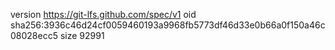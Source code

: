 version https://git-lfs.github.com/spec/v1
oid sha256:3936c46d24cf0059460193a9968fb5773df46d33e0b66a0f150a46c08028ecc5
size 92991
